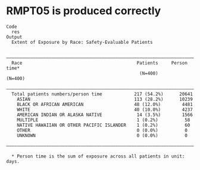 # RMPT05 is produced correctly

    Code
      res
    Output
      Extent of Exposure by Race: Safety-Evaluable Patients
      
      ————————————————————————————————————————————————————————————————————————
      Race                                           Patients     Person time*
                                                      (N=400)       (N=400)   
      ————————————————————————————————————————————————————————————————————————
      Total patients numbers/person time            217 (54.2%)      20641    
        ASIAN                                       113 (28.2%)      10239    
        BLACK OR AFRICAN AMERICAN                   48 (12.0%)        4481    
        WHITE                                       40 (10.0%)        4237    
        AMERICAN INDIAN OR ALASKA NATIVE             14 (3.5%)        1566    
        MULTIPLE                                     1 (0.2%)          58     
        NATIVE HAWAIIAN OR OTHER PACIFIC ISLANDER    1 (0.2%)          60     
        OTHER                                        0 (0.0%)          0      
        UNKNOWN                                      0 (0.0%)          0      
      ————————————————————————————————————————————————————————————————————————
      
      * Person time is the sum of exposure across all patients in unit: days.

